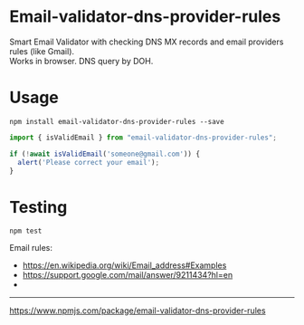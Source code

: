 # Email-validator-dns-provider-rules
Smart Email Validator with checking DNS MX records and email providers rules (like Gmail).<br>
Works in browser. DNS query by DOH.

# Usage
```shell
npm install email-validator-dns-provider-rules --save
```
```js
import { isValidEmail } from "email-validator-dns-provider-rules";

if (!await isValidEmail('someone@gmail.com')) {
  alert('Please correct your email');
}
```


# Testing
```shell
npm test
```



Email rules:
- https://en.wikipedia.org/wiki/Email_address#Examples
- https://support.google.com/mail/answer/9211434?hl=en
- 

---
https://www.npmjs.com/package/email-validator-dns-provider-rules

